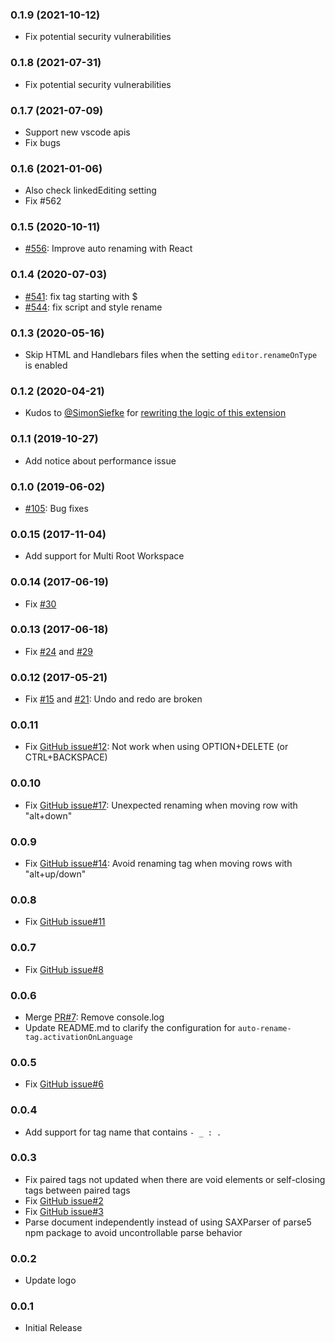 ### 0.1.9 (2021-10-12)
* Fix potential security vulnerabilities

### 0.1.8 (2021-07-31)
* Fix potential security vulnerabilities

### 0.1.7 (2021-07-09)
* Support new vscode apis
* Fix bugs

### 0.1.6 (2021-01-06)
* Also check linkedEditing setting
* Fix #562

### 0.1.5 (2020-10-11)
* [#556](https://github.com/formulahendry/vscode-auto-rename-tag/pull/556): Improve auto renaming with React

### 0.1.4 (2020-07-03)
* [#541](https://github.com/formulahendry/vscode-auto-rename-tag/pull/541): fix tag starting with $
* [#544](https://github.com/formulahendry/vscode-auto-rename-tag/pull/544): fix script and style rename

### 0.1.3 (2020-05-16)
* Skip HTML and Handlebars files when the setting `editor.renameOnType` is enabled

### 0.1.2 (2020-04-21)
* Kudos to [@SimonSiefke](https://github.com/SimonSiefke) for [rewriting the logic of this extension](https://github.com/formulahendry/vscode-auto-rename-tag/pull/511)

### 0.1.1 (2019-10-27)
* Add notice about performance issue

### 0.1.0 (2019-06-02)
* [#105](https://github.com/formulahendry/vscode-auto-rename-tag/pull/105): Bug fixes

### 0.0.15 (2017-11-04)
* Add support for Multi Root Workspace

### 0.0.14 (2017-06-19)
* Fix [#30](https://github.com/formulahendry/vscode-auto-rename-tag/issues/30)

### 0.0.13 (2017-06-18)
* Fix [#24](https://github.com/formulahendry/vscode-auto-rename-tag/issues/24) and [#29](https://github.com/formulahendry/vscode-auto-rename-tag/issues/29)

### 0.0.12 (2017-05-21)
* Fix [#15](https://github.com/formulahendry/vscode-auto-rename-tag/issues/15) and [#21](https://github.com/formulahendry/vscode-auto-rename-tag/issues/21): Undo and redo are broken

### 0.0.11
* Fix [GitHub issue#12](https://github.com/formulahendry/vscode-auto-rename-tag/issues/12): Not work when using OPTION+DELETE (or CTRL+BACKSPACE)

### 0.0.10
* Fix [GitHub issue#17](https://github.com/formulahendry/vscode-auto-rename-tag/issues/17): Unexpected renaming when moving row with "alt+down"

### 0.0.9
* Fix [GitHub issue#14](https://github.com/formulahendry/vscode-auto-rename-tag/issues/14): Avoid renaming tag when moving rows with "alt+up/down"

### 0.0.8
* Fix [GitHub issue#11](https://github.com/formulahendry/vscode-auto-rename-tag/issues/11)

### 0.0.7
* Fix [GitHub issue#8](https://github.com/formulahendry/vscode-auto-rename-tag/issues/8)

### 0.0.6
* Merge [PR#7](https://github.com/formulahendry/vscode-auto-rename-tag/pull/7): Remove console.log
* Update README.md to clarify the configuration for `auto-rename-tag.activationOnLanguage`

### 0.0.5
* Fix [GitHub issue#6](https://github.com/formulahendry/vscode-auto-rename-tag/issues/6)

### 0.0.4
* Add support for tag name that contains ```- _ : .```

### 0.0.3
* Fix paired tags not updated when there are void elements or self-closing tags between paired tags
* Fix [GitHub issue#2](https://github.com/formulahendry/vscode-auto-rename-tag/issues/2)
* Fix [GitHub issue#3](https://github.com/formulahendry/vscode-auto-rename-tag/issues/3)
* Parse document independently instead of using SAXParser of parse5 npm package to avoid uncontrollable parse behavior

### 0.0.2
* Update logo

### 0.0.1
* Initial Release